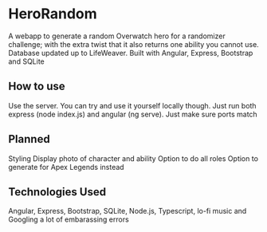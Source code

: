 # HeroRandom

A webapp to generate a random Overwatch hero for a randomizer challenge; with the extra twist that it also returns one ability you cannot use. Database updated up to LifeWeaver. Built with Angular, Express, Bootstrap and SQLite

## How to use

Use the server. You can try and use it yourself locally though. Just run both express (node index.js) and angular (ng serve). Just make sure ports match

## Planned

Styling
Display photo of character and ability
Option to do all roles
Option to generate for Apex Legends instead

## Technologies Used

Angular, Express, Bootstrap, SQLite, Node.js, Typescript, lo-fi music and Googling a lot of embarassing errors
